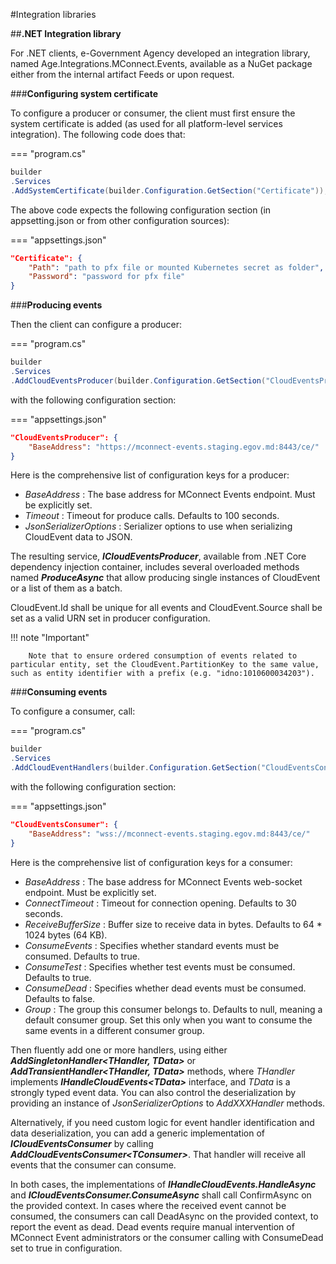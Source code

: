 ﻿#Integration libraries

##**.NET Integration library**

For .NET clients, e-Government Agency developed an integration library, named Age.Integrations.MConnect.Events, available as a NuGet package either from the internal artifact Feeds or upon request.

###**Configuring system certificate**

To configure a producer or consumer, the client must first ensure the system certificate is added (as used for all platform-level services integration). The following code does that:

=== "program.cs"
``` cs
builder
.Services
.AddSystemCertificate(builder.Configuration.GetSection("Certificate"));
```

The above code expects the following configuration section (in appsetting.json or from other configuration sources):

=== "appsettings.json"
``` json
"Certificate": {
    "Path": "path to pfx file or mounted Kubernetes secret as folder",
    "Password": "password for pfx file"
}
```

###**Producing events**

Then the client can configure a producer:

=== "program.cs"
``` cs
builder
.Services
.AddCloudEventsProducer(builder.Configuration.GetSection("CloudEventsProducer"));
```

with the following configuration section:

=== "appsettings.json"
``` json
"CloudEventsProducer": {
    "BaseAddress": "https://mconnect-events.staging.egov.md:8443/ce/"
}
```

Here is the comprehensive list of configuration keys for a producer:

- *BaseAddress* : The base address for MConnect Events endpoint. Must be explicitly set.
- *Timeout* : Timeout for produce calls. Defaults to 100 seconds.
- *JsonSerializerOptions* : Serializer options to use when serializing CloudEvent data to JSON.

The resulting service, ***ICloudEventsProducer***, available from .NET Core dependency injection container, includes several overloaded methods named ***ProduceAsync*** that allow producing single instances of CloudEvent or a list of them as a batch.

CloudEvent.Id shall be unique for all events and CloudEvent.Source shall be set as a valid URN set in producer configuration.

!!! note "Important"

        Note that to ensure ordered consumption of events related to particular entity, set the CloudEvent.PartitionKey to the same value, such as entity identifier with a prefix (e.g. "idno:1010600034203").

###**Consuming events**

To configure a consumer, call:

=== "program.cs"
``` cs
builder
.Services
.AddCloudEventHandlers(builder.Configuration.GetSection("CloudEventsConsumer"))
```

with the following configuration section:

=== "appsettings.json"
``` json
"CloudEventsConsumer": {
    "BaseAddress": "wss://mconnect-events.staging.egov.md:8443/ce/"
}
```

Here is the comprehensive list of configuration keys for a consumer:

- *BaseAddress* : The base address for MConnect Events web-socket endpoint. Must be explicitly set.
- *ConnectTimeout* : Timeout for connection opening. Defaults to 30 seconds.
- *ReceiveBufferSize* : Buffer size to receive data in bytes. Defaults to 64 * 1024 bytes (64 KB).
- *ConsumeEvents* : Specifies whether standard events must be consumed. Defaults to true.
- *ConsumeTest* : Specifies whether test events must be consumed. Defaults to true.
- *ConsumeDead* : Specifies whether dead events must be consumed. Defaults to false.
- *Group* : The group this consumer belongs to. Defaults to null, meaning a default consumer group. Set this only when you want to consume the same events in a different consumer group.

Then fluently add one or more handlers, using either ***AddSingletonHandler&lt;THandler, TData&gt;*** or ***AddTransientHandler&lt;THandler, TData&gt;*** methods, where *THandler* implements ***IHandleCloudEvents&lt;TData&gt;*** interface, and *TData* is a strongly typed event data. You can also control the deserialization by providing an instance of *JsonSerializerOptions* to *AddXXXHandler* methods.

Alternatively, if you need custom logic for event handler identification and data deserialization, you can add a generic implementation of ***ICloudEventsConsumer*** by calling ***AddCloudEventsConsumer&lt;TConsumer&gt;***. That handler will receive all events that the consumer can consume.

In both cases, the implementations of ***IHandleCloudEvents.HandleAsync*** and ***ICloudEventsConsumer.ConsumeAsync*** shall call ConfirmAsync on the provided context. In cases where the received event cannot be consumed, the consumers can call DeadAsync on the provided context, to report the event as dead. Dead events require manual intervention of MConnect Event administrators or the consumer calling with ConsumeDead set to true in configuration.